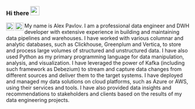 ### Hi there <img src="https://media.giphy.com/media/hvRJCLFzcasrR4ia7z/giphy.gif" width="25px">

<a href="https://linkedin.com/in/pavlov-aleksandr">
  <img align="left" alt="LinkdeIn" width="22px" src="https://cdn.jsdelivr.net/npm/simple-icons@v3/icons/linkedin.svg" />
</a>
<a href="https://t.me/aleksandrpavlov">
  <img align="left" alt="Abhishek's Telegram" width="22px" src="https://cdn.jsdelivr.net/npm/simple-icons@v3/icons/telegram.svg" />
</a>
My name is Alex Pavlov. 
I am a professional data engineer and DWH developer with extensive experience in building and maintaining data pipelines and warehouses. I have worked with various columnar and analytic databases, such as Clickhouse, Greenplum and Vertica, to store and process large volumes of structured and unstructured data. I have also used Python as my primary programming language for data manipulation, analysis, and visualization. I have leveraged the power of Kafka (including such framework as Debezium) to stream and capture data changes from different sources and deliver them to the target systems. I have deployed and managed my data solutions on cloud platforms, such as Azure or AWS, using their services and tools. I have also provided data insights and recommendations to stakeholders and clients based on the results of my data engineering projects.






<!--
**aipavlo/aipavlo** is a ✨ _special_ ✨ repository because its `README.md` (this file) appears on your GitHub profile.

Here are some ideas to get you started:

### Basic Commands for working with git

https://github.com/aipavlo/aipavlo/blob/main/git_commands

- 🔭 I’m currently working on ...
- 🌱 I’m currently learning ...
- 👯 I’m looking to collaborate on ...
- 🤔 I’m looking for help with ...
- 💬 Ask me about ...
- 📫 How to reach me: ...
- 😄 Pronouns: ...
- ⚡ Fun fact: ...
-->
